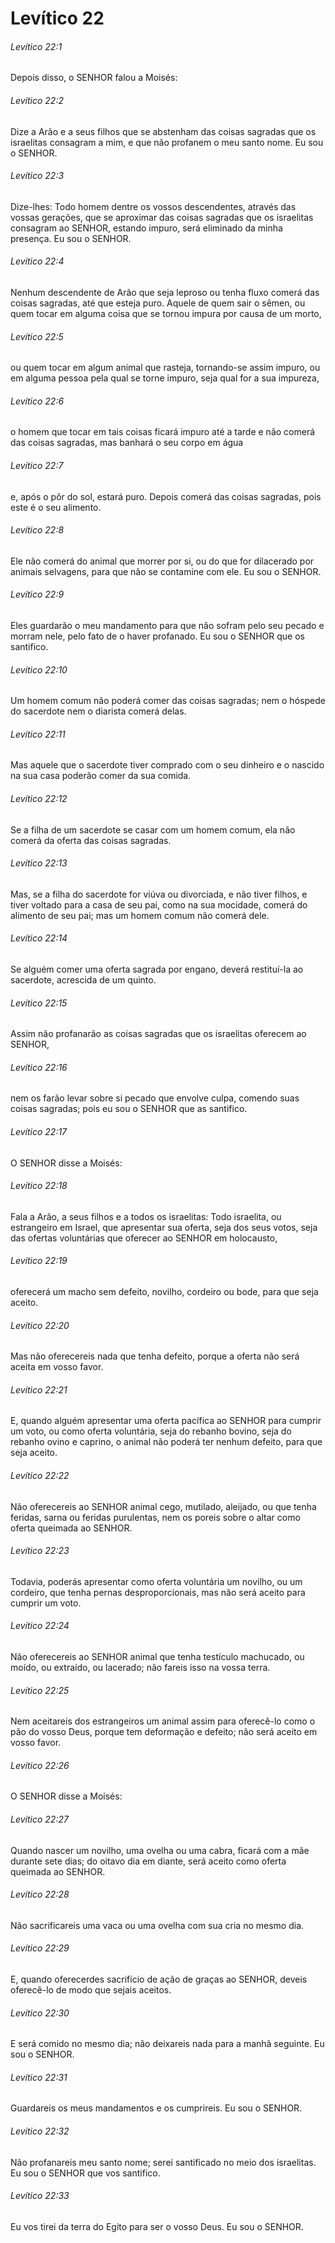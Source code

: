 # Levítico 22

###### Levítico 22:1

Depois disso, o SENHOR falou a Moisés:

###### Levítico 22:2

Dize a Arão e a seus filhos que se abstenham das coisas sagradas que os israelitas consagram a mim, e que não profanem o meu santo nome. Eu sou o SENHOR.

###### Levítico 22:3

Dize-lhes: Todo homem dentre os vossos descendentes, através das vossas gerações, que se aproximar das coisas sagradas que os israelitas consagram ao SENHOR, estando impuro, será eliminado da minha presença. Eu sou o SENHOR.

###### Levítico 22:4

Nenhum descendente de Arão que seja leproso ou tenha fluxo comerá das coisas sagradas, até que esteja puro. Aquele de quem sair o sêmen, ou quem tocar em alguma coisa que se tornou impura por causa de um morto,

###### Levítico 22:5

ou quem tocar em algum animal que rasteja, tornando-se assim impuro, ou em alguma pessoa pela qual se torne impuro, seja qual for a sua impureza,

###### Levítico 22:6

o homem que tocar em tais coisas ficará impuro até a tarde e não comerá das coisas sagradas, mas banhará o seu corpo em água

###### Levítico 22:7

e, após o pôr do sol, estará puro. Depois comerá das coisas sagradas, pois este é o seu alimento.

###### Levítico 22:8

Ele não comerá do animal que morrer por si, ou do que for dilacerado por animais selvagens, para que não se contamine com ele. Eu sou o SENHOR.

###### Levítico 22:9

Eles guardarão o meu mandamento para que não sofram pelo seu pecado e morram nele, pelo fato de o haver profanado. Eu sou o SENHOR que os santifico.

###### Levítico 22:10

Um homem comum não poderá comer das coisas sagradas; nem o hóspede do sacerdote nem o diarista comerá delas.

###### Levítico 22:11

Mas aquele que o sacerdote tiver comprado com o seu dinheiro e o nascido na sua casa poderão comer da sua comida.

###### Levítico 22:12

Se a filha de um sacerdote se casar com um homem comum, ela não comerá da oferta das coisas sagradas.

###### Levítico 22:13

Mas, se a filha do sacerdote for viúva ou divorciada, e não tiver filhos, e tiver voltado para a casa de seu pai, como na sua mocidade, comerá do alimento de seu pai; mas um homem comum não comerá dele.

###### Levítico 22:14

Se alguém comer uma oferta sagrada por engano, deverá restituí-la ao sacerdote, acrescida de um quinto.

###### Levítico 22:15

Assim não profanarão as coisas sagradas que os israelitas oferecem ao SENHOR,

###### Levítico 22:16

nem os farão levar sobre si pecado que envolve culpa, comendo suas coisas sagradas; pois eu sou o SENHOR que as santifico.

###### Levítico 22:17

O SENHOR disse a Moisés:

###### Levítico 22:18

Fala a Arão, a seus filhos e a todos os israelitas: Todo israelita, ou estrangeiro em Israel, que apresentar sua oferta, seja dos seus votos, seja das ofertas voluntárias que oferecer ao SENHOR em holocausto,

###### Levítico 22:19

oferecerá um macho sem defeito, novilho, cordeiro ou bode, para que seja aceito.

###### Levítico 22:20

Mas não oferecereis nada que tenha defeito, porque a oferta não será aceita em vosso favor.

###### Levítico 22:21

E, quando alguém apresentar uma oferta pacífica ao SENHOR para cumprir um voto, ou como oferta voluntária, seja do rebanho bovino, seja do rebanho ovino e caprino, o animal não poderá ter nenhum defeito, para que seja aceito.

###### Levítico 22:22

Não oferecereis ao SENHOR animal cego, mutilado, aleijado, ou que tenha feridas, sarna ou feridas purulentas, nem os poreis sobre o altar como oferta queimada ao SENHOR.

###### Levítico 22:23

Todavia, poderás apresentar como oferta voluntária um novilho, ou um cordeiro, que tenha pernas desproporcionais, mas não será aceito para cumprir um voto.

###### Levítico 22:24

Não oferecereis ao SENHOR animal que tenha testículo machucado, ou moído, ou extraído, ou lacerado; não fareis isso na vossa terra.

###### Levítico 22:25

Nem aceitareis dos estrangeiros um animal assim para oferecê-lo como o pão do vosso Deus, porque tem deformação e defeito; não será aceito em vosso favor.

###### Levítico 22:26

O SENHOR disse a Moisés:

###### Levítico 22:27

Quando nascer um novilho, uma ovelha ou uma cabra, ficará com a mãe durante sete dias; do oitavo dia em diante, será aceito como oferta queimada ao SENHOR.

###### Levítico 22:28

Não sacrificareis uma vaca ou uma ovelha com sua cria no mesmo dia.

###### Levítico 22:29

E, quando oferecerdes sacrifício de ação de graças ao SENHOR, deveis oferecê-lo de modo que sejais aceitos.

###### Levítico 22:30

E será comido no mesmo dia; não deixareis nada para a manhã seguinte. Eu sou o SENHOR.

###### Levítico 22:31

Guardareis os meus mandamentos e os cumprireis. Eu sou o SENHOR.

###### Levítico 22:32

Não profanareis meu santo nome; serei santificado no meio dos israelitas. Eu sou o SENHOR que vos santifico.

###### Levítico 22:33

Eu vos tirei da terra do Egito para ser o vosso Deus. Eu sou o SENHOR.

